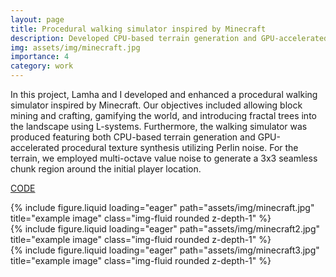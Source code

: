 ```yaml
---
layout: page
title: Procedural walking simulator inspired by Minecraft
description: Developed CPU-based terrain generation and GPU-accelerated procedural texture synthesis utilizing Perlin noise, introduced fractal trees using L-systems and multi-octave value noise.
img: assets/img/minecraft.jpg
importance: 4
category: work
---
```


In this project, Lamha and I developed and enhanced a procedural walking simulator inspired by Minecraft. Our objectives included allowing block mining and crafting, gamifying the world, and introducing fractal trees into the landscape using L-systems. Furthermore, the walking simulator was produced featuring both CPU-based terrain generation and GPU-accelerated procedural texture synthesis utilizing Perlin noise. For the terrain, we employed multi-octave value noise to generate a 3x3 seamless chunk region around the initial player location.

[CODE](https://github.com/sebastianwgm/minecraft)

<div class="row">
    <div class="col-sm mt-3 mt-md-0">
        {% include figure.liquid loading="eager" path="assets/img/minecraft.jpg" title="example image" class="img-fluid rounded z-depth-1" %}
    </div>
    <div class="col-sm mt-3 mt-md-0">
        {% include figure.liquid loading="eager" path="assets/img/minecraft2.jpg" title="example image" class="img-fluid rounded z-depth-1" %}
    </div>
    <div class="col-sm mt-3 mt-md-0">
        {% include figure.liquid loading="eager" path="assets/img/minecraft3.jpg" title="example image" class="img-fluid rounded z-depth-1" %}
    </div>
</div>